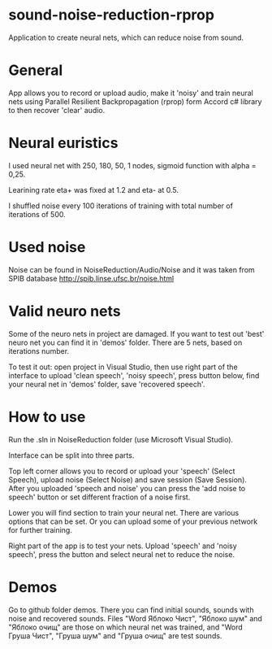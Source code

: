 # sound-noise-reduction-rprop
Application to create neural nets, which can reduce noise from sound.

# General

App allows you to record or upload audio, make it 'noisy' and train neural nets using Parallel Resilient Backpropagation (rprop) form Accord c# library to then recover 'clear' audio.

# Neural euristics

I used neural net with 250, 180, 50, 1 nodes, sigmoid function with alpha = 0,25.

Learining rate eta+ was fixed at 1.2 and eta- at 0.5.

I shuffled noise every 100 iterations of training with total number of iterations of 500.

# Used noise

Noise can be found in NoiseReduction/Audio/Noise and it was taken from SPIB database http://spib.linse.ufsc.br/noise.html

# Valid neuro nets

Some of the neuro nets in project are damaged. If you want to test out 'best' neuro net you can find it in 'demos' folder. There are 5 nets, based on iterations number.

To test it out: open project in Visual Studio, then use right part of the interface to upload 'clean speech', 'noisy speech', press button below, find your neural net in 'demos' folder, save 'recovered speech'.

# How to use

Run the .sln in NoiseReduction folder (use Microsoft Visual Studio).

Interface can be split into three parts. 

Top left corner allows you to record or upload your 'speech' (Select Speech), upload noise (Select Noise) and save session (Save Session). After you uploaded 'speech and noise' you can press the 'add noise to speech' button or set different fraction of a noise first.

Lower you will find section to train your neural net. There are various options that can be set. Or you can upload some of your previous network for further training.

Right part of the app is to test your nets. Upload 'speech' and 'noisy speech', press the button and select neural net to reduce the noise.

# Demos

Go to github folder demos. There you can find initial sounds, sounds with noise and recovered sounds. Files "Word Яблоко Чист", "Яблоко шум" and "Яблоко очищ" are those on which neural net was trained, and "Word Груша Чист", "Груша шум" and "Груша очищ" are test sounds.
